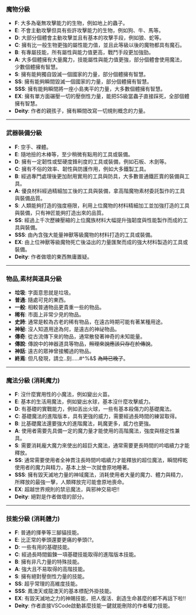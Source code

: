 ### 魔物分級
- **F**: 大多為毫無攻擊能力的生物，例如地上的蟲子。
- **E**: 不會主動攻擊但具有些許攻擊能力的生物，例如狗、牛、馬等。
- **D**: 大部分個體會主動攻擊並且有基本的攻擊手段，例如狼、蛇等。
- **C**: 擁有比一般生物更強的屬性能力值，並且此等級以後的魔物都具有魔石。
- **B**: 有專屬技能，所有屬性與能力值更高，戰鬥手段更加強勁。
- **A**: 大多個體擁有大量魔力，技能屬性與能力值更強，部分個體會使用魔法，少數個體擁有智慧。
- **S**: 擁有能夠獨自毀滅一個國家的力量，部分個體擁有智慧。
- **SS**: 擁有能夠瞬間毀滅一個國家的力量，部分個體擁有智慧。
- **SSS**: 擁有能夠瞬間將一座小島夷平的力量，大多數個體擁有智慧。
- **EX**: 擁有單方面碾壓一切的壓倒性力量，能把SS級當蟲子直接踩死，全部個體擁有智慧。
- **Deity**: 作者的親孩子，擁有瞬間改寫一切規則概念的力量。

---

### 武器裝備分級
- **F**: 空手、裸體。
- **E**: 隨地撿的木棒等，至少稍微有點用的工具或裝備。
- **D**: 擁有一定韌性或堅硬度鋒利度的工具或裝備，例如石板、木劍等。
- **C**: 擁有不俗的效率、韌性與防護作用，例如大多鐵製工具。
- **B**: 經過專門處理後更加耐用實用的工具與防具，大多數普通鐵匠賣的裝備與工具。
- **A**: 優良材料經過精細加工後的工具與裝備，拿高階魔物素材委託製作的工具與裝備品質。
- **S**: 人類能夠打造的強度極限，利用上位魔物的材料精細加工並加強打造的工具與裝備，只有神匠能夠打造出來的品質。
- **SS**: 經過上千次歷練壓縮的上位魔族材料大幅提升強韌度與性能製作而成的工具與裝備。
- **SSS**: 由內含強大能量神獸等級魔物的材料打造的工具或裝備。
- **EX**: 由上位神獸等級魔物死亡後溢出的力量匯聚而成的強大材料製造的工具或裝備。
- **Deity**: 作者做壞的東西無庸置疑。

---

### 物品,素材與道具分級
- **垃圾**: 字面意思就是垃圾。
- **普通**: 隨處可見的東西。
- **一般**: 相較普通物品更貴重一些的物品。
- **稀有**: 市面上非常少見的物品。
- **史詩**: 通常是較為古老的稀有物品，在遠古時期可能有著某種用途。
- **神秘**: 沒人知道用途為何，是遠古的神祕物品。
- **傳奇**: 從古流傳下來的物品，通常散發著神奇的未知能量。
- **傳說**: 傳說中的神器道具等物品，~~照理來說應該只存在於傳說~~。
- **神話**: 遠古的眾神曾接觸過的物品。
- **終焉**: 但凡發現，請立..刻.....#^%&$    ~~為時已晚了~~。

---

### 魔法分級 (消耗魔力)
- **F**: 沒什麼實用性的小魔法，例如變出火苗。
- **E**: 基本的生活用魔法，例如變出水球，基本沒什麼攻擊威力。
- **D**: 有基礎的實戰能力，例如丟出火球，一些有基本殺傷力的基礎魔法。
- **C**: 基礎魔法的進階版本，具有更強的威力，需要經過長時間的練習取得。
- **B**: 比基礎魔法還要強大的進階魔法，耗魔更多，威力也更強。
- **A**: 使用者需要先具備一定的魔力量才能使用的高階魔法，強度與穩定性兼具。
- **S**: 需要消耗龐大魔力來使出的超巨大魔法，通常需要更長時間的吟唱續力才能釋放。
- **SS**: 通常需要使用者全神貫注長時間吟唱續力才能釋放的超位魔法，瞬間榨乾使用者的魔力與精力，基本上放一次就會原地睡著。
- **SSS**: 擁有毀天滅地力量的神域魔法，消耗使用者大量的魔力、體力與精力，所釋放的最強一擊，人類釋放完可能會原地喪命。
- **EX**: 超越世界規則的禁忌魔法，與邪神交易吧!!
- **Deity**: 絕對是作者做壞的部分。

---

### 技能分級 (消耗體力)
- **F**: 普通的揮拳等三腳貓技能。
- **E**: 比正常的拳頭還要更痛的拳頭(?。
- **D**: 一些有用的基礎技能。
- **C**: 經過長時間鍛鍊一項基礎技能取得的進階版本技能。
- **B**: 擁有非凡力量的特殊技能。
- **A**: 強大且不易取得的高階技能。
- **S**: 擁有絕對壓倒性力量的技能。
- **SS**: 超乎常理的高維度技能。
- **SSS**: 鳳澳天或龍澳天的基本標配外掛技能。
- **EX**: 有毀天滅地之力的神賜技能，把人復活、創造生命甚麼的都不再話下啦!!
- **Deity**: 作者直接VSCode啟動甚麼技能一鍵就能刪除的作者權力技能。
